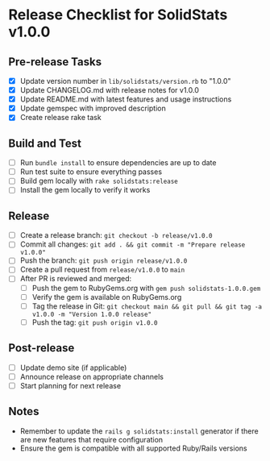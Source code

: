 # Release Checklist for SolidStats v1.0.0

## Pre-release Tasks
- [x] Update version number in `lib/solidstats/version.rb` to "1.0.0"
- [x] Update CHANGELOG.md with release notes for v1.0.0
- [x] Update README.md with latest features and usage instructions
- [x] Update gemspec with improved description
- [x] Create release rake task

## Build and Test
- [ ] Run `bundle install` to ensure dependencies are up to date
- [ ] Run test suite to ensure everything passes
- [ ] Build gem locally with `rake solidstats:release`
- [ ] Install the gem locally to verify it works

## Release
- [ ] Create a release branch: `git checkout -b release/v1.0.0`
- [ ] Commit all changes: `git add . && git commit -m "Prepare release v1.0.0"`
- [ ] Push the branch: `git push origin release/v1.0.0`
- [ ] Create a pull request from `release/v1.0.0` to `main`
- [ ] After PR is reviewed and merged:
  - [ ] Push the gem to RubyGems.org with `gem push solidstats-1.0.0.gem`
  - [ ] Verify the gem is available on RubyGems.org
  - [ ] Tag the release in Git: `git checkout main && git pull && git tag -a v1.0.0 -m "Version 1.0.0 release"`
  - [ ] Push the tag: `git push origin v1.0.0`

## Post-release
- [ ] Update demo site (if applicable)
- [ ] Announce release on appropriate channels
- [ ] Start planning for next release

## Notes
- Remember to update the `rails g solidstats:install` generator if there are new features that require configuration
- Ensure the gem is compatible with all supported Ruby/Rails versions
